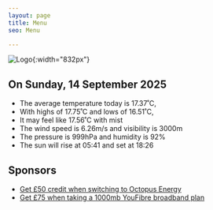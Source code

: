 ```yaml
---
layout: page
title: Menu
seo: Menu

---
```


![Logo](/images/logo.jpg){:width="832px"}

<!-- weather_marker starts -->
## On Sunday, 14 September 2025

- The average temperature today is 17.37˚C,
- With highs of 17.75˚C and lows of 16.51˚C,
- It may feel like 17.56˚C with mist
- The wind speed is 6.26m/s and visibility is 3000m
- The pressure is 999hPa and humidity is 92%
- The sun will rise at 05:41 and set at 18:26

<!-- weather_marker ends -->

## Sponsors

- [Get £50 credit when switching to Octopus Energy](https://bit.ly/3oD1nnS)
- [Get £75 when taking a 1000mb YouFibre broadband plan](https://aklam.io/91zWhU?)

